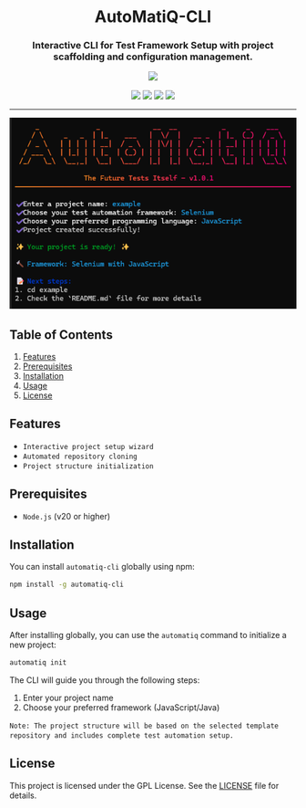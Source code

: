 <h1 align="center"> AutoMatiQ-CLI </h1>

<h3 align="center"> Interactive CLI for Test Framework Setup with project scaffolding and configuration management. </h3>

<p align="center">
<img src="https://img.shields.io/badge/License-GPL_v3-blue.svg"/> 
</p>

<p align="center">
   <img src="https://img.shields.io/badge/-macOS-blue?style=flat&logo=apple&logoColor=white" />
   <img src="https://img.shields.io/badge/-Windows-blue?style=flat&logo=windows&logoColor=white" />
   <img src="https://img.shields.io/badge/-Linux-blue?style=flat&logo=linux&logoColor=white" />
   <img src="https://img.shields.io/badge/-Node.js-blue?style=flat&logo=node.js&logoColor=white" />
</p>

---

<p align="center">
   <img src="./img/automatiq-cli.png" />
</p>

## Table of Contents

1. [Features](#features)
2. [Prerequisites](#prerequisites)
3. [Installation](#installation)
4. [Usage](#usage)
5. [License](#license)

## Features

- `Interactive project setup wizard`
- `Automated repository cloning`
- `Project structure initialization`

## Prerequisites

- `Node.js` (v20 or higher)

## Installation

You can install `automatiq-cli` globally using npm:

```bash
npm install -g automatiq-cli
```

## Usage

After installing globally, you can use the `automatiq` command to initialize a new project:

```bash
automatiq init
```

The CLI will guide you through the following steps:

1. Enter your project name
2. Choose your preferred framework (JavaScript/Java)

`Note: The project structure will be based on the selected template repository and includes complete test automation setup.`

## License

This project is licensed under the GPL License. See
the [LICENSE](https://github.com/harryvn/automatiq-cli/blob/main/LICENSE) file for details.
